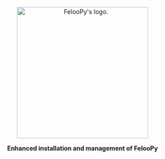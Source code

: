 <div align="center">
  <p>
    <a href="https://feloopy.github.io" target="_blank">
      <picture>
        <source media="(prefers-color-scheme: light)" srcset="https://github.com/feloopy/engine/raw/main/repo/assets/feloopy-engine-logo-name-light.png">
        <source media="(prefers-color-scheme: dark)" srcset="https://github.com/feloopy/engine/raw/main/repo/assets/feloopy-engine-logo-name-dark.png">
        <img alt="FelooPy's logo." src="https://github.com/feloopy/engine/raw/main/repo/assets/feloopy-engine-logo-name-light.png" width="300" height="auto">
      </picture>
    </a>
  </p>
</div>

<p align="center">
  <strong>Enhanced installation and management of FelooPy</strong>
</p>

